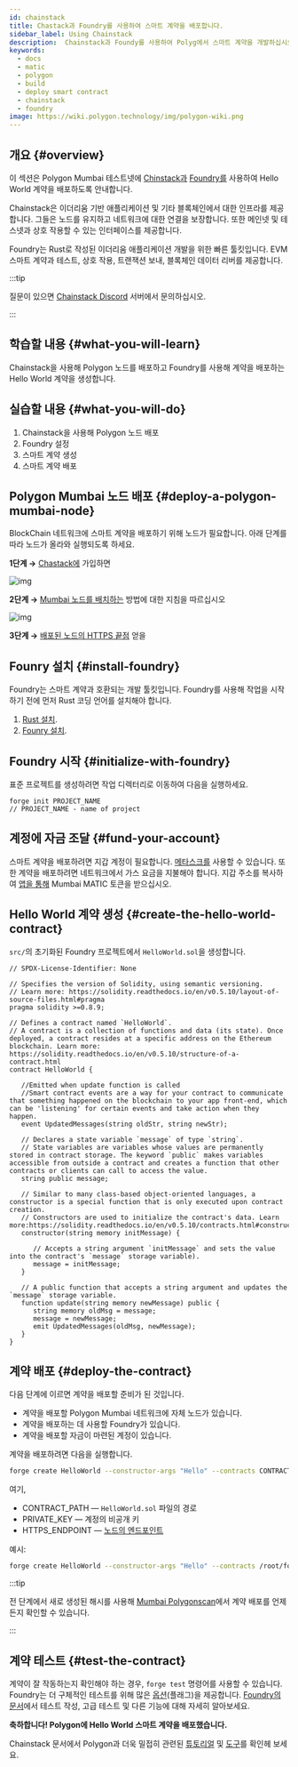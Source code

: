 ```yaml
---
id: chainstack
title: Chastack과 Foundry를 사용하여 스마트 계약을 배포합니다.
sidebar_label: Using Chainstack
description:  Chainstack과 Foundy를 사용하여 Polyg에서 스마트 계약을 개발하십시오.
keywords:
  - docs
  - matic
  - polygon
  - build
  - deploy smart contract
  - chainstack
  - foundry
image: https://wiki.polygon.technology/img/polygon-wiki.png
---
```


## 개요 {#overview}

이 섹션은 Polygon Mumbai 테스트넷에 [Chinstack과](https://chainstack.com/build-better-with-polygon/) [Foundry를](https://github.com/gakonst/foundry/) 사용하여 Hello World 계약을 배포하도록 안내합니다.

Chainstack은 이더리움 기반 애플리케이션 및 기타 블록체인에서 대한 인프라를 제공합니다. 그들은 노드를 유지하고 네트워크에 대한 연결을 보장합니다. 또한 메인넷 및 테스넷과 상호 작용할 수 있는 인터페이스를 제공합니다.

Foundry는 Rust로 작성된 이더리움 애플리케이션 개발을 위한 빠른 툴킷입니다. EVM 스마트 계약과 테스트, 상호 작용, 트랜잭션 보내, 블록체인 데이터 리버를 제공합니다.

:::tip

질문이 있으면 [<ins>Chainstack Discord</ins>](https://discord.com/invite/Cymtg2f7pX) 서버에서 문의하십시오.

:::

## 학습할 내용 {#what-you-will-learn}

Chainstack을 사용해 Polygon 노드를 배포하고 Foundry를 사용해 계약을 배포하는 Hello World 계약을 생성합니다.

## 실습할 내용 {#what-you-will-do}

1. Chainstack을 사용해 Polygon 노드 배포
2. Foundry 설정
3. 스마트 계약 생성
4. 스마트 계약 배포

## Polygon Mumbai 노드 배포 {#deploy-a-polygon-mumbai-node}

BlockChain 네트워크에 스마트 계약을 배포하기 위해 노드가 필요합니다. 아래 단계를 따라 노드가 올라와 실행되도록 하세요.

**1단계 →** [Chastack에](https://console.chainstack.com/user/account/create) 가입하면

![img](/img/chainstack/sign-up.png)

**2단계 →** [Mumbai 노드를 배치하는](https://docs.chainstack.com/platform/join-a-public-network#join-a-polygon-pos-network) 방법에 대한 지침을 따르십시오

![img](/img/chainstack/join-network.png)

**3단계 →** [배포된 노드의 HTTPS 끝점](https://docs.chainstack.com/platform/view-node-access-and-credentials) 얻을

## Founry 설치 {#install-foundry}

Foundry는 스마트 계약과 호환되는 개발 툴킷입니다. Foundry를 사용해 작업을 시작하기 전에 먼저 Rust 코딩 언어를 설치해야 합니다.

1. [Rust 설치](https://www.rust-lang.org/tools/install).
1. [Founry 설치](https://github.com/gakonst/foundry/).

## Foundry 시작 {#initialize-with-foundry}

표준 프로젝트를 생성하려면 작업 디렉터리로 이동하여 다음을 실행하세요.

```
forge init PROJECT_NAME
// PROJECT_NAME - name of project
```

## 계정에 자금 조달 {#fund-your-account}

스마트 계약을 배포하려면 지갑 계정이 필요합니다. [메타스크를](https://metamask.io/) 사용할 수 있습니다. 또한 계약을 배포하려면 네트워크에서 가스 요금을 지불해야 합니다. 지갑 주소를 복사하여 [앱을 통해](https://faucet.polygon.technology/) Mumbai MATIC 토큰을 받으십시오.

## Hello World 계약 생성 {#create-the-hello-world-contract}

`src/`의 초기화된 Foundry 프로젝트에서 `HelloWorld.sol`을 생성합니다.

```
// SPDX-License-Identifier: None

// Specifies the version of Solidity, using semantic versioning.
// Learn more: https://solidity.readthedocs.io/en/v0.5.10/layout-of-source-files.html#pragma
pragma solidity >=0.8.9;

// Defines a contract named `HelloWorld`.
// A contract is a collection of functions and data (its state). Once deployed, a contract resides at a specific address on the Ethereum blockchain. Learn more: https://solidity.readthedocs.io/en/v0.5.10/structure-of-a-contract.html
contract HelloWorld {

   //Emitted when update function is called
   //Smart contract events are a way for your contract to communicate that something happened on the blockchain to your app front-end, which can be 'listening' for certain events and take action when they happen.
   event UpdatedMessages(string oldStr, string newStr);

   // Declares a state variable `message` of type `string`.
   // State variables are variables whose values are permanently stored in contract storage. The keyword `public` makes variables accessible from outside a contract and creates a function that other contracts or clients can call to access the value.
   string public message;

   // Similar to many class-based object-oriented languages, a constructor is a special function that is only executed upon contract creation.
   // Constructors are used to initialize the contract's data. Learn more:https://solidity.readthedocs.io/en/v0.5.10/contracts.html#constructors
   constructor(string memory initMessage) {

      // Accepts a string argument `initMessage` and sets the value into the contract's `message` storage variable).
      message = initMessage;
   }

   // A public function that accepts a string argument and updates the `message` storage variable.
   function update(string memory newMessage) public {
      string memory oldMsg = message;
      message = newMessage;
      emit UpdatedMessages(oldMsg, newMessage);
   }
}
```

## 계약 배포 {#deploy-the-contract}

다음 단계에 이르면 계약을 배포할 준비가 된 것입니다.

* 계약을 배포할 Polygon Mumbai 네트워크에 자체 노드가 있습니다.
* 계약을 배포하는 데 사용할 Foundry가 있습니다.
* 계약을 배포할 자금이 마련된 계정이 있습니다.

계약을 배포하려면 다음을 실행합니다.

```bash
forge create HelloWorld --constructor-args "Hello" --contracts CONTRACT_PATH --private-key PRIVATE_KEY --rpc-url HTTPS_ENDPOINT
```

여기,

* CONTRACT_PATH — `HelloWorld.sol` 파일의 경로
* PRIVATE_KEY — 계정의 비공개 키
* HTTPS_ENDPOINT — [노드의 엔드포인트](https://docs.chainstack.com/platform/view-node-access-and-credentials)

예시:

```sh
forge create HelloWorld --constructor-args "Hello" --contracts /root/foundry/src/HelloWorld.sol --private-key d8936f6eae35c73a14ea7c1aabb8d068e16889a7f516c8abc482ba4e1489f4cd --rpc-url https://nd-123-456-789.p2pify.com/3c6e0b8a9c15224a8228b9a98ca1531d
```

:::tip

전 단계에서 새로 생성된 해시를 사용해 [<ins>Mumbai Polygonscan</ins>](https://mumbai.polygonscan.com/)에서 계약 배포를 언제든지 확인할 수 있습니다.

:::

## 계약 테스트 {#test-the-contract}

계약이 잘 작동하는지 확인해야 하는 경우, `forge test` 명령어를 사용할 수 있습니다. Foundry는 더 구체적인 테스트를 위해 많은 [옵션](https://book.getfoundry.sh/reference/forge/forge-test)(플래그)을 제공합니다. [Foundry의 문서](https://book.getfoundry.sh/forge/tests)에서 테스트 작성, 고급 테스트 및 다른 기능에 대해 자세히 알아보세요.

**축하합니다! Polygon에 Hello World 스마트 계약을 배포했습니다.**

Chainstack 문서에서 Polygon과 더욱 밀접히 관련된 [<ins>튜토리얼</ins>](https://docs.chainstack.com/tutorials/polygon/) 및 [<ins>도구</ins>](https://docs.chainstack.com/operations/polygon/tools)를 확인헤 보세요.
